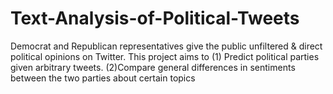 # Text-Analysis-of-Political-Tweets
Democrat and Republican representatives give the public unfiltered &amp; direct political opinions on Twitter. This project aims to (1) Predict political parties given arbitrary tweets. (2)Compare general differences in sentiments between the two parties about certain topics
